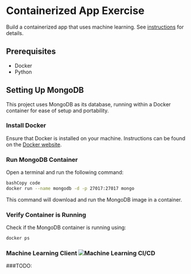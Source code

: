 # Containerized App Exercise

Build a containerized app that uses machine learning. See [instructions](./instructions.md) for details.

## Prerequisites

- Docker
- Python

## Setting Up MongoDB

This project uses MongoDB as its database, running within a Docker container for ease of setup and portability.

### Install Docker

Ensure that Docker is installed on your machine. Instructions can be found on the [Docker website](https://www.docker.com/products/docker-desktop).

### Run MongoDB Container

Open a terminal and run the following command:

```bash
bashCopy code
docker run --name mongodb -d -p 27017:27017 mongo
```

This command will download and run the MongoDB image in a container.

### Verify Container is Running

Check if the MongoDB container is running using:

```bash
docker ps
```
### Machine Learning Client ![Machine Learning CI/CD](https://github.com/software-students-fall2023/4-containerized-app-exercise-teamdominator/actions/workflows/machinelearningCI-CD.yaml/badge.svg)


###TODO:
